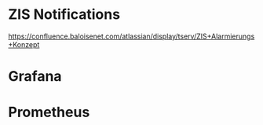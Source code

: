 # ZIS Notifications
https://confluence.baloisenet.com/atlassian/display/tserv/ZIS+Alarmierungs+Konzept

# Grafana

# Prometheus

